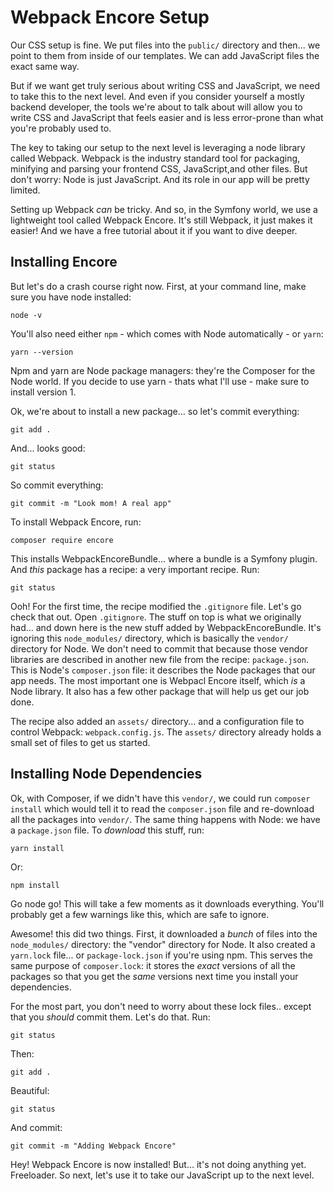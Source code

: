 # Webpack Encore Setup

Our CSS setup is fine. We put files into the `public/` directory and then...
we point to them from inside of our templates. We can add JavaScript files the
exact same way.

But if we want get truly serious about writing CSS and JavaScript, we need to take
this to the next level. And even if you consider yourself a mostly backend developer,
the tools we're about to talk about will allow you to write CSS and JavaScript that
feels easier and is less error-prone than what you're probably used to.

The key to taking our setup to the next level is leveraging a node library called
Webpack. Webpack is the industry standard tool for packaging, minifying and parsing
your frontend CSS, JavaScript,and other files. But don't worry: Node is just JavaScript.
And its role in our app will be pretty limited.

Setting up Webpack *can* be tricky. And so, in the Symfony world, we use a lightweight
tool called Webpack Encore. It's still Webpack, it just makes it easier! And we have
a free tutorial about it if you want to dive deeper.

## Installing Encore

But let's do a crash course right now. First, at your command line, make sure you
have node installed:

```terminal-silent
node -v
```

You'll also need either `npm` - which comes with Node automatically - or `yarn`:

```terminal-silent
yarn --version
```

Npm and yarn are Node package managers: they're the Composer for the Node world.
If you decide to use yarn - thats what I'll use - make sure to install version 1.

Ok, we're about to install a new package... so let's commit everything:

```terminal
git add .
```

And... looks good:

```terminal-silent
git status
```

So commit everything:

```terminal-silent
git commit -m "Look mom! A real app"
```

To install Webpack Encore, run:

```terminal
composer require encore
```

This installs WebpackEncoreBundle... where a bundle is a Symfony plugin. And *this*
package has a recipe: a very important recipe. Run:

```terminal
git status
```

Ooh! For the first time, the recipe modified the `.gitignore` file. Let's go check
that out. Open `.gitignore`. The stuff on top is what we originally had... and
down here is the new stuff added by WebpackEncoreBundle. It's ignoring this
`node_modules/` directory, which is basically the `vendor/` directory for Node.
We don't need to commit that because those vendor libraries are described in
another new file from the recipe: `package.json`. This is Node's `composer.json`
file: it describes the Node packages that our app needs. The most important one
is Webpacl Encore itself, which *is* a Node library. It also has a few other
package that will help us get our job done.

The recipe also added an `assets/` directory... and a configuration file to control
Webpack: `webpack.config.js`. The `assets/` directory already holds a small set of
files to get us started.

## Installing Node Dependencies

Ok, with Composer, if we didn't have this `vendor/`, we could run `composer install`
which would tell it to read the `composer.json` file and re-download all the packages
into `vendor/`. The same thing happens with Node: we have a `package.json` file.
To *download* this stuff, run:

```terminal
yarn install
```

Or:

```terminal skip-ci
npm install
```

Go node go! This will take a few moments as it downloads everything. You'll probably
get a few warnings like this, which are safe to ignore.

Awesome! this did two things. First, it downloaded a *bunch* of files into the
`node_modules/` directory: the "vendor" directory for Node. It also created a
`yarn.lock` file... or `package-lock.json` if you're using npm. This serves the
same purpose of `composer.lock`: it stores the *exact* versions of all the packages
so that you get the *same* versions next time you install your dependencies.

For the most part, you don't need to worry about these lock files.. except that
you *should* commit them. Let's do that. Run:

```terminal
git status
```

Then:

```terminal
git add .
```

Beautiful:

```terminal-silent
git status
```

And commit:

```terminal-silent
git commit -m "Adding Webpack Encore"
```

Hey! Webpack Encore is now installed! But... it's not doing anything yet. Freeloader.
So next, let's use it to take our JavaScript up to the next level.
